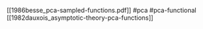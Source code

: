 [[1986besse_pca-sampled-functions.pdf]]
#pca #pca-functional
[[1982dauxois_asymptotic-theory-pca-functions]]

